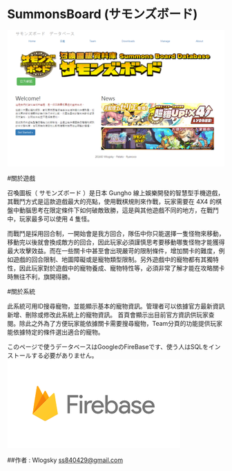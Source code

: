 # SummonsBoard (サモンズボード)

![preshot](./pic/preview.png)

#關於遊戲

召喚圖板（ サモンズボード ）是日本 Gungho 線上娛樂開發的智慧型手機遊戲，其戰鬥方式是這款遊戲最大的亮點，使用戰棋規則來作戰，玩家需要在 4X4 的棋盤中動腦思考在限定條件下如何破敵致勝，這是與其他遊戲不同的地方，在戰鬥中，玩家最多可以使用 4 隻怪。
                
而戰鬥是採用回合制，一開始會是我方回合，隊伍中你只能選擇一隻怪物來移動，移動完以後就會換成敵方的回合，因此玩家必須謹慎思考要移動哪隻怪物才能獲得最大攻擊效益。而在一些關卡中甚至會出現嚴苛的限制條件，增加關卡的難度，例如遊戲的回合限制、地圖障礙或是寵物類型限制。另外遊戲中的寵物都有其獨特性，因此玩家對於遊戲中的寵物養成、寵物特性等，必須非常了解才能在攻略關卡時無往不利，旗開得勝。

#關於系統

此系統可用ID搜尋寵物，並能顯示基本的寵物資訊。管理者可以依據官方最新資訊新增、刪除或修改此系統上的寵物資訊。
首頁會顯示出目前官方資訊供玩家查閱。除此之外為了方便玩家能依據關卡需要搜尋寵物，Team分頁的功能提供玩家能依據特定的條件選出適合的寵物。

このページで使うデータベースはGoogleのFireBaseです、使う人はSQLをインストールする必要がありません。
![shot](./pic/firebase.png)


##作者 :
Wlogsky ss840429@gmail.com 





